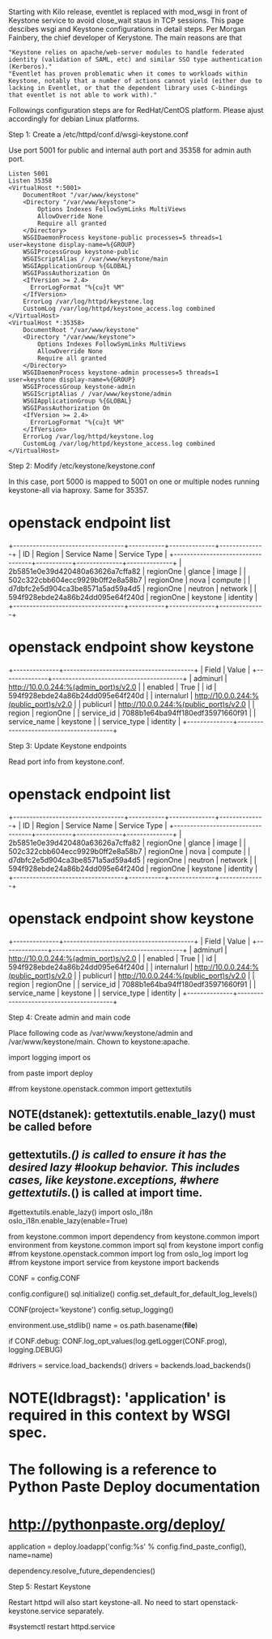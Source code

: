 Starting with Kilo release, eventlet is replaced with mod_wsgi in front of Keystone service to avoid close_wait staus in TCP sessions. This page descibes wsgi and Keystone configurations in detail steps. Per Morgan Fainbery, the chief developer of Kerystone. The main reasons are that

    "Keystone relies on apache/web-server modules to handle federated identity (validation of SAML, etc) and similar SSO type authentication (Kerberos)."
    "Eventlet has proven problematic when it comes to workloads within Keystone, notably that a number of actions cannot yield (either due to lacking in Eventlet, or that the dependent library uses C-bindings that eventlet is not able to work with)."


Followings configuration steps are for RedHat/CentOS platform. Please ajust accordingly for debian Linux platforms.
 
Step 1: Create a /etc/httpd/conf.d/wsgi-keystone.conf

Use port 5001 for public and internal auth port and 35358 for admin auth port.

    Listen 5001
    Listen 35358
    <VirtualHost *:5001>
        DocumentRoot "/var/www/keystone"
        <Directory "/var/www/keystone">
            Options Indexes FollowSymLinks MultiViews
            AllowOverride None
            Require all granted
        </Directory>
        WSGIDaemonProcess keystone-public processes=5 threads=1 user=keystone display-name=%{GROUP}
        WSGIProcessGroup keystone-public
        WSGIScriptAlias / /var/www/keystone/main
        WSGIApplicationGroup %{GLOBAL}
        WSGIPassAuthorization On
        <IfVersion >= 2.4>
          ErrorLogFormat "%{cu}t %M"
        </IfVersion>
        ErrorLog /var/log/httpd/keystone.log
        CustomLog /var/log/httpd/keystone_access.log combined
    </VirtualHost>
    <VirtualHost *:35358>
        DocumentRoot "/var/www/keystone"
        <Directory "/var/www/keystone">
            Options Indexes FollowSymLinks MultiViews
            AllowOverride None
            Require all granted
        </Directory>
        WSGIDaemonProcess keystone-admin processes=5 threads=1 user=keystone display-name=%{GROUP}
        WSGIProcessGroup keystone-admin
        WSGIScriptAlias / /var/www/keystone/admin
        WSGIApplicationGroup %{GLOBAL}
        WSGIPassAuthorization On
        <IfVersion >= 2.4>
          ErrorLogFormat "%{cu}t %M"
        </IfVersion>
        ErrorLog /var/log/httpd/keystone.log
        CustomLog /var/log/httpd/keystone_access.log combined
    </VirtualHost>

 
Step 2: Modify /etc/keystone/keystone.conf

In this case, port 5000 is mapped to 5001 on one or multiple nodes running keystone-all via haproxy. Same for 35357.

# openstack endpoint list
+----------------------------------+-----------+--------------+--------------+
| ID                               | Region    | Service Name | Service Type |
+----------------------------------+-----------+--------------+--------------+
| 2b5851e0e39d420480a63626a7cffa82 | regionOne | glance       | image        |
| 502c322cbb604ecc9929b0ff2e8a58b7 | regionOne | nova         | compute      |
| d7dbfc2e5d904ca3be8571a5ad59a4d5 | regionOne | neutron      | network      |
| 594f928ebde24a86b24dd095e64f240d | regionOne | keystone     | identity     |
+----------------------------------+-----------+--------------+--------------+

# openstack endpoint show keystone
+--------------+----------------------------------------+
| Field        | Value                                  |
+--------------+----------------------------------------+
| adminurl     | http://10.0.0.244:%(admin_port)s/v2.0  |
| enabled      | True                                   |
| id           | 594f928ebde24a86b24dd095e64f240d       |
| internalurl  | http://10.0.0.244:%(public_port)s/v2.0 |
| publicurl    | http://10.0.0.244:%(public_port)s/v2.0 |
| region       | regionOne                              |
| service_id   | 7088b1e64ba94ff180edf35971660f91       |
| service_name | keystone                               |
| service_type | identity                               |
+--------------+----------------------------------------+


Step 3: Update Keystone endpoints

Read port info from keystone.conf.

# openstack endpoint list
+----------------------------------+-----------+--------------+--------------+
| ID                               | Region    | Service Name | Service Type |
+----------------------------------+-----------+--------------+--------------+
| 2b5851e0e39d420480a63626a7cffa82 | regionOne | glance       | image        |
| 502c322cbb604ecc9929b0ff2e8a58b7 | regionOne | nova         | compute      |
| d7dbfc2e5d904ca3be8571a5ad59a4d5 | regionOne | neutron      | network      |
| 594f928ebde24a86b24dd095e64f240d | regionOne | keystone     | identity     |
+----------------------------------+-----------+--------------+--------------+

# openstack endpoint show keystone
+--------------+----------------------------------------+
| Field        | Value                                  |
+--------------+----------------------------------------+
| adminurl     | http://10.0.0.244:%(admin_port)s/v2.0  |
| enabled      | True                                   |
| id           | 594f928ebde24a86b24dd095e64f240d       |
| internalurl  | http://10.0.0.244:%(public_port)s/v2.0 |
| publicurl    | http://10.0.0.244:%(public_port)s/v2.0 |
| region       | regionOne                              |
| service_id   | 7088b1e64ba94ff180edf35971660f91       |
| service_name | keystone                               |
| service_type | identity                               |
+--------------+----------------------------------------+


Step 4: Create admin and main code

Place following code as /var/www/keystone/admin and /var/www/keystone/main. Chown to keystone:apache.

import logging
import os

from paste import deploy

#from keystone.openstack.common import gettextutils
## NOTE(dstanek): gettextutils.enable_lazy() must be called before
## gettextutils._() is called to ensure it has the desired lazy #lookup behavior. This includes cases, like keystone.exceptions, #where gettextutils._() is called at import time.
#gettextutils.enable_lazy()
import oslo_i18n
oslo_i18n.enable_lazy(enable=True)

from keystone.common import dependency
from keystone.common import environment
from keystone.common import sql
from keystone import config
#from keystone.openstack.common import log
from oslo_log import log
#from keystone import service
from keystone import backends


CONF = config.CONF

config.configure()
sql.initialize()
config.set_default_for_default_log_levels()

CONF(project='keystone')
config.setup_logging()

environment.use_stdlib()
name = os.path.basename(__file__)

if CONF.debug:
    CONF.log_opt_values(log.getLogger(CONF.prog), logging.DEBUG)


#drivers = service.load_backends()
drivers = backends.load_backends()

# NOTE(ldbragst): 'application' is required in this context by WSGI spec.
# The following is a reference to Python Paste Deploy documentation
# http://pythonpaste.org/deploy/
application = deploy.loadapp('config:%s' % config.find_paste_config(),
                         name=name)

dependency.resolve_future_dependencies()




Step 5: Restart Keystone


Restart httpd will also start keystone-all. No need to start openstack-keystone.service separately.            
   
#systemctl restart httpd.service





